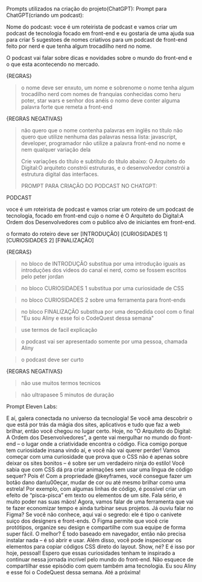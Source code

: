 Prompts utilizados na criação do projeto(ChatGPT):                                                                                                                                                        Prompt para ChatGPT(criando um podcast):

Nome do podcast:
voce é um roteirista de podcast e vamos criar um
podcast de tecnologia focado em front-end e eu gostaria de
uma ajuda sua para criar 5 sugestoes de nomes criativos
para um podcast de front-end feito por nerd e que tenha algum 
trocadilho nerd no nome.

O podcast vai falar sobre dicas e novidades sobre o
mundo do front-end e o que esta acontecendo no mercado.

{REGRAS}
> o nome deve ser enxuto, um nome e sobrenome
> o nome tenha algum trocadilho nerd com nomes de
franquias conhecidas como heru poter, star wars e senhor
dos anéis
> o nomo deve conter alguma palavra forte que remeta a
front-end

{REGRAS NEGATIVAS}
> não quero que o nome contenha palavras em inglês no título
> não quero que utilize nenhuma das palavras nessa
lista: javascript, developer, programador
> não utilize a palavra front-end no nome e nem
qualquer variação dela
>
> Crie variações do título e subtítulo do título abaixo:
O Arquiteto do Digital:O arquiteto constrói estruturas, 
e o desenvolvedor constrói a estrutura digital das interfaces.
>
> PROMPT PARA CRIAÇÃO DO PODCAST NO CHATGPT:
>
PODCAST

voce é um roteirista de podcast e vamos criar um roteiro de um podcast de tecnologia,
focado em front-end cujo o nome é O Arquiteto do Digital:A Ordem dos Desenvolvedores
com o publico alvo de iniciantes em front-end.

o formato do roteiro deve ser
[INTRODUÇÃO]
[CURIOSIDADES 1]
[CURIOSIDADES 2]
[FINALIZAÇÃO]

{REGRAS}
> no bloco de INTRODUÇÃO substitua por uma introdução iguais as introduções dos
videos do canal ei nerd, como se fossem escritos pelo peter jordan

> no bloco CURIOSIDADES 1 substitua por uma curiosidade de CSS

> no bloco CURIOSIDADES 2 sobre uma ferramenta para front-ends

> no bloco FINALIZAÇÃO substitua por uma despedida cool com o final "Eu sou Aliny e esse
foi o CodeQuest dessa semana"

> use termos de facil explicação

> o podcast vai ser apresentado somente por uma pessoa, chamada Aliny

> o podcast deve ser curto

{REGRAS NEGATIVAS}
> não use muitos termos tecnicos

> não ultrapasee 5 minutos de duração

Prompt Eleven Labs:

E aí, galera conectada no universo da tecnologia! Se você ama descobrir o que está por trás da mágia dos sites, 
aplicativos e tudo que faz a web brilhar, então você chegou no lugar certo. Hoje, no “O Arquiteto do Digital: A 
Ordem dos Desenvolvedores”, a gente vai mergulhar no mundo do front-end – o lugar onde a criatividade encontra o 
código. Fica comigo porque tem curiosidade insana vindo aí, e você não vai querer perder!
Vamos começar com uma curiosidade que prova que o CSS não é apenas sobre deixar os sites bonitos – é sobre ser um 
verdadeiro ninja do estilo! Você sabia que com CSS dá pra criar animações sem usar uma língua de código sequer? Pois é! 
Com a propriedade @keyframes, você consegue fazer um botão dano dan\u00eçar, mudar de cor ou até mesmo brilhar como uma 
estrela! Por exemplo, com algumas linhas de código, é possível criar um efeito de “pisca-pisca” em texto ou elementos de 
um site. Fala sério, é muito poder nas suas mãos!
Agora, vamos falar de uma ferramenta que vai te fazer economizar tempo e ainda turbinar seus projetos. Já ouviu falar no 
Figma? Se você não conhece, aqui vai o segredo: ele é tipo o canivete suiço dos designers e front-ends. O Figma permite que 
você crie protótipos, organize seu design e compartilhe com sua equipe de forma super fácil. O melhor? É todo baseado em navegador, 
então não precisa instalar nada – é só abrir e usar. Além disso, você pode inspecionar os elementos para copiar códigos CSS direto do layout. Show, né?
E é isso por hoje, pessoal! Espero que essas curiosidades tenham te inspirado a continuar nessa jornada incrível pelo mundo do front-end. 
Não esquece de compartilhar esse episódio com quem também ama tecnologia. Eu sou Aliny e esse foi o CodeQuest dessa semana. Até a próxima!


